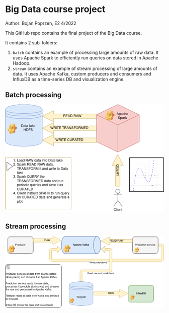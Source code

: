# Big Data course project

Author: Bojan Poprzen, E2 4/2022

This GitHub repo contains the final project of the Big Data course.

It contains 2 sub-folders:
1. `batch` contains an example of processing large amounts of raw data. It uses Apache Spark to efficiently run queries on data stored in Apache Hadoop.
2. `stream` contains an example of stream processing of large amounts of data. It uses Apache Kafka, custom producers and consumers and InfluxDB as a time-series DB and visualization engine.

## Batch processing

![Batch processing diagram](img/batch.png)

## Stream processing

![Stream processing diagram](img/stream.png)
